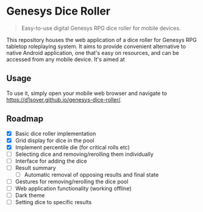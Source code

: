 # Genesys Dice Roller
> Easy-to-use digital Genesys RPG dice roller for mobile devices.

This repository houses the web application of a dice roller for Genesys RPG tabletop roleplaying system. It aims to provide convenient alternative to native Android application, one that's easy on resources, and can be accessed from any mobile device.
It's aimed at 

## Usage

To use it, simply open your mobile web browser and navigate to https://d1sover.github.io/genesys-dice-roller/.

## Roadmap

- [x] Basic dice roller implementation
- [x] Grid display for dice in the pool
- [x] Implement percentile die (for critical rolls etc)
- [ ] Selecting dice and removing/rerolling them individually
- [ ] Interface for adding the dice
- [ ] Result summary
  - [ ] Automatic removal of opposing results and final state
- [ ] Gestures for removing/rerolling the dice pool
- [ ] Web application functionality (working offline)
- [ ] Dark theme
- [ ] Setting dice to specific results
